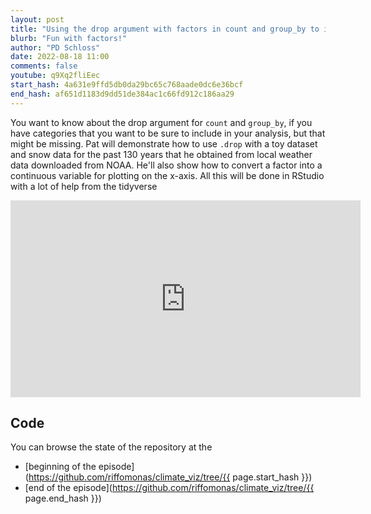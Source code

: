 ```yaml
---
layout: post
title: "Using the drop argument with factors in count and group_by to include missing data (CC240)"
blurb: "Fun with factors!"
author: "PD Schloss"
date: 2022-08-18 11:00
comments: false
youtube: q9Xq2fliEec
start_hash: 4a631e9ffd5db0da29bc65c768aade0dc6e36bcf
end_hash: af651d1183d9dd51de384ac1c66fd912c186aa29
---
```


You want to know about the drop argument for `count` and `group_by`, if you have categories that you want to be sure to include in your analysis, but that might be missing. Pat will demonstrate how to use `.drop` with a toy dataset and snow data for the past 130 years that he obtained from local weather data downloaded from NOAA. He'll also show how to convert a factor into a continuous variable for plotting on the x-axis. All this will be done in RStudio with a lot of help from the tidyverse


<iframe style="margin: 0 auto;display:block;" width="560" height="315" src="https://www.youtube.com/embed/{{ page.youtube }}" frameborder="0" allow="accelerometer; autoplay; encrypted-media; gyroscope; picture-in-picture" allowfullscreen></iframe>


## Code

You can browse the state of the repository at the
* [beginning of the episode](https://github.com/riffomonas/climate_viz/tree/{{ page.start_hash }})
* [end of the episode](https://github.com/riffomonas/climate_viz/tree/{{ page.end_hash }})
